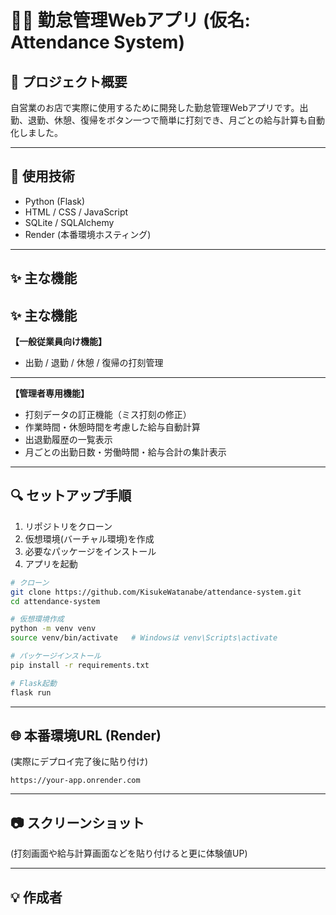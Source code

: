 # 👨‍💼 勤怠管理Webアプリ (仮名: Attendance System)

## 🌟 プロジェクト概要

自営業のお店で実際に使用するために開発した勤怠管理Webアプリです。出勤、退勤、休憩、復帰をボタン一つで簡単に打刻でき、月ごとの給与計算も自動化しました。

---

## 🔧 使用技術

- Python (Flask)
- HTML / CSS / JavaScript
- SQLite / SQLAlchemy
- Render (本番環境ホスティング)

---

## ✨ 主な機能

## ✨ 主な機能

**【一般従業員向け機能】**
- 出勤 / 退勤 / 休憩 / 復帰の打刻管理
---

**【管理者専用機能】**
- 打刻データの訂正機能（ミス打刻の修正）
- 作業時間・休憩時間を考慮した給与自動計算
- 出退勤履歴の一覧表示
- 月ごとの出勤日数・労働時間・給与合計の集計表示

---

## 🔍 セットアップ手順

1. リポジトリをクローン
2. 仮想環境(バーチャル環境)を作成
3. 必要なパッケージをインストール
4. アプリを起動

```bash
# クローン
git clone https://github.com/KisukeWatanabe/attendance-system.git
cd attendance-system

# 仮想環境作成
python -m venv venv
source venv/bin/activate   # Windowsは venv\Scripts\activate

# パッケージインストール
pip install -r requirements.txt

# Flask起動
flask run
```

---

## 🌐 本番環境URL (Render)

(実際にデプロイ完了後に貼り付け)

```
https://your-app.onrender.com
```

---

## 📷 スクリーンショット

(打刻画面や給与計算画面などを貼り付けると更に体験値UP)

---

## 💡 作成者
